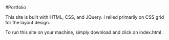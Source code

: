 #Portfolio

This site is built with HTML, CSS, and JQuery. I relied primarily on CSS grid for the layout design. 

To run this site on your machine, simply download and click on index.html .